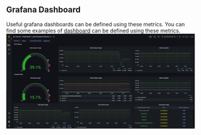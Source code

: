 ## Grafana Dashboard 
Useful grafana dashboards can be defined using these metrics. You can find some examples of [dashboard](dashboard.json) can be defined using these metrics.
![grafana](../src/images/grafana-01.png)
